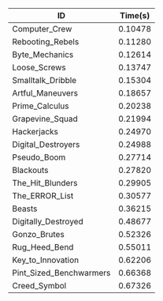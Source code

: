 |ID|Time(s)|
|-|-|
|Computer_Crew|0.10478|
|Rebooting_Rebels|0.11280|
|Byte_Mechanics|0.12614|
|Loose_Screws|0.13747|
|Smalltalk_Dribble|0.15304|
|Artful_Maneuvers|0.18657|
|Prime_Calculus|0.20238|
|Grapevine_Squad|0.21994|
|Hackerjacks|0.24970|
|Digital_Destroyers|0.24988|
|Pseudo_Boom|0.27714|
|Blackouts|0.27820|
|The_Hit_Blunders|0.29905|
|The_ERROR_List|0.30577|
|Beasts|0.36215|
|Digitally_Destroyed|0.48677|
|Gonzo_Brutes|0.52326|
|Rug_Heed_Bend|0.55011|
|Key_to_Innovation|0.62206|
|Pint_Sized_Benchwarmers|0.66368|
|Creed_Symbol|0.67326|
